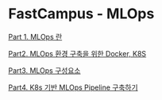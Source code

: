 # FastCampus - MLOps

[Part 1. MLOps 란](FastCampus%2082888/Part%201%20MLO%20facb3.md)

[Part2. MLOps 환경 구축을 위한 Docker, K8S](FastCampus%2082888/Part2%20MLOp%2015041.md)

[Part3. MLOps 구성요소](FastCampus%2082888/Part3%20MLOp%20d3193.md)

[Part4. K8s 기반 MLOps Pipeline 구축하기](FastCampus%2082888/Part4%20K8s%20%20e36a2.md)